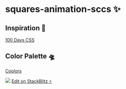 # squares-animation-sccs ✨

## Inspiration 🔮 
[100 Days CSS](https://100dayscss.com/?dayIndex=64)

## Color Palette 🛸
[Coolors](https://coolors.co/f7f4ea-ded9e2-c0b9dd-80a1d4-75c9c8)

![](square-animation.gif)
[Edit on StackBlitz ⚡️](https://stackblitz.com/edit/squares-animation-sccs)
